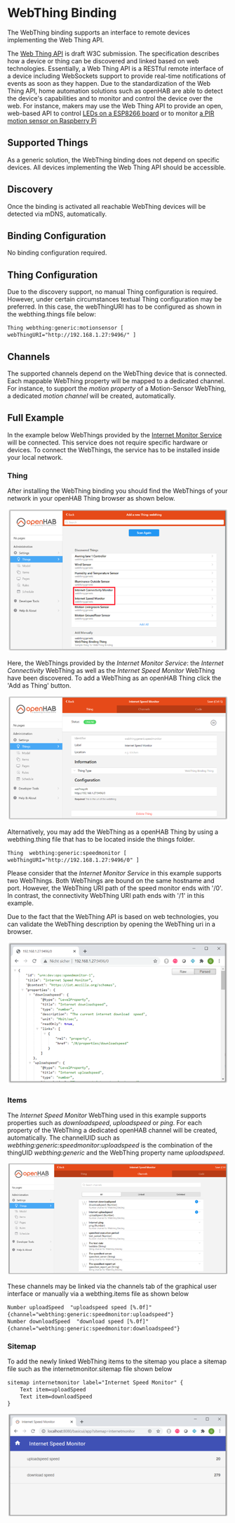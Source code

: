 # WebThing Binding

The WebThing binding supports an interface to remote devices implementing the Web Thing API. 

The [Web Thing API](https://iot.mozilla.org/wot/) is draft W3C submission. The specification describes how a device or thing can be discovered and linked based on web technologies. 
Essentially, a Web Thing API is a RESTful remote interface of a device including WebSockets support to provide real-time notifications 
of events as soon as they happen. Due to the standardization of the Web Thing API, home automation solutions such as openHAB 
are able to detect the device's capabilities and to monitor and control the device over the web.
For instance, makers may use the Web Thing API to provide an open, web-based API to control [LEDs on a ESP8266 board](https://github.com/WebThingsIO/webthing-arduino) or to monitor [a PIR motion sensor on Raspberry Pi](https://pypi.org/project/pi-pir-webthing/)


## Supported Things
As a generic solution, the WebThing binding does not depend on specific devices. All devices implementing the Web Thing API should be accessible. 
 

## Discovery
Once the binding is activated all reachable WebThing devices will be detected via mDNS, automatically.

## Binding Configuration
No binding configuration required.


## Thing Configuration
Due to the discovery support, no manual Thing configuration is required. However, under certain circumstances textual 
Thing configuration may be preferred. In this case, the webThingURI has to be configured as shown in the webthing.things file below:
```
Thing webthing:generic:motionsensor [ webThingURI="http://192.168.1.27:9496/" ]
```

## Channels

The supported channels depend on the WebThing device that is connected. Each mappable WebThing property will be mapped to a dedicated channel. For instance, to support the *motion property* of a Motion-Sensor WebThing, a dedicated *motion channel* will be created, automatically.

## Full Example
In the example below WebThings provided by the [Internet Monitor Service](https://pypi.org/project/internet-monitor-webthing/) will be connected. 
This service does not require specific hardware or devices. To connect the WebThings, the service has to be installed inside your local network.   


### Thing  
After installing the WebThing binding you should find the WebThings of your network in your openHAB Thing browser as shown below.
 
![discovery picture](docs/discovery.png) 

Here, the WebThings provided by the *Internet Monitor Service*: the *Internet Connectivity* WebThing as well as the 
*Internet Speed Monitor* WebThing have been discovered. To add a WebThing as an openHAB Thing click the 'Add as Thing' button. 

![discovery picture](docs/speedmonitor.png) 

Alternatively, you may add the WebThing as a openHAB Thing by using a webthing.thing file that has to be located inside the things folder.  
```
Thing  webthing:generic:speedmonitor [ webThingURI="http://192.168.1.27:9496/0" ]
```
Please consider that the *Internet Monitor Service* in this example supports two WebThings. Both WebThings are bound on the 
same hostname and port. However, the WebThing URI path of the speed monitor ends with '/0'. In contrast, 
the connectivity WebThing URI path ends with '/1' in this example.     

Due to the fact that the WebThing API is based on web technologies, you can validate the WebThing description by opening the WebThing uri in a browser.   
 
![webthing picture](docs/webthing_description.png) 
 
### Items   
The *Internet Speed Monitor* WebThing used in this example supports properties such as *downloadspeed*, *uploadspeed* or *ping*. 
For each property of the WebThing a dedicated openHAB channel will be created, automatically. The channelUID such 
as *webthing:generic:speedmonitor:uploadspeed* is the combination of the thingUID *webthing:generic* and the 
WebThing property name *uploadspeed*. 

![channels picture](docs/channels.png) 

These channels may be linked via the channels tab of the graphical user interface or manually via a webthing.items file as shown below
 ```
Number uploadSpeed  "uploadspeed speed [%.0f]" {channel="webthing:generic:speedmonitor:uploadspeed"}
Number downloadSpeed  "download speed [%.0f]" {channel="webthing:generic:speedmonitor:downloadspeed"}

 ```
 
### Sitemap
To add the newly linked WebThing items to the sitemap you place a sitemap file such as the internetmonitor.sitemap file shown below   
```
sitemap internetmonitor label="Internet Speed Monitor" {
    Text item=uploadSpeed  
    Text item=downloadSpeed  
}
```

![sitemap picture](docs/sitemap.png) 